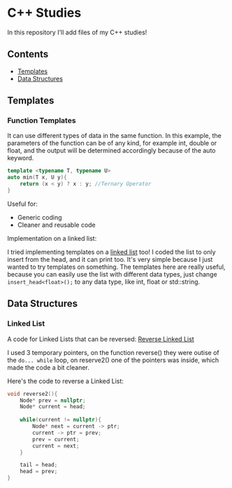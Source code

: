 # C++ Studies
In this repository I'll add files of my C++ studies!

## Contents
- [Templates](#templates)
- [Data Structures](#data-structures)

## Templates
### Function Templates
It can use different types of data in the same function. In this example, the parameters of the function can be of any kind, for example int, double or float, and the output will be determined accordingly because of the auto keyword.
```cpp
template <typename T, typename U>
auto min(T x, U y){
	return (x < y) ? x : y; //Ternary Operator
}
```
Useful for:
- Generic coding
- Cleaner and reusable code

Implementation on a linked list:

I tried implementing templates on a [linked list](https://github.com/Rafael-aaf/CPP-Studies/blob/ef41b41ad92c3a37a5efdeb44b74b1cb5625a035/Templates/Linked%20List%20with%20Templates.cpp) too! I coded the list to only insert from the head, and it can print too. It's very simple because I just wanted to try templates on something. The templates here are really useful, because you can easily use the list with different data types, just change ``` insert_head<float>(); ``` to any data type, like int, float or std::string.


## Data Structures
### Linked List

A code for Linked Lists that can be reversed: [Reverse Linked List](https://github.com/Rafael-aaf/CPP-Studies/blob/24e549e294035b850562eee385573bcae92b3099/Data%20Structures/Linked%20List%20Reversed.cpp)

I used 3 temporary pointers, on the function reverse() they were outise of the ```do... while``` loop, on reserve2() one of the pointers was inside, which made the code a bit cleaner.

Here's the code to reverse a Linked List:
```cpp
void reverse2(){
	Node* prev = nullptr;
	Node* current = head;
	
	while(current != nullptr){
		Node* next = current -> ptr;
		current -> ptr = prev;
		prev = current;
		current = next;
	}

	tail = head;
	head = prev;
}
```

